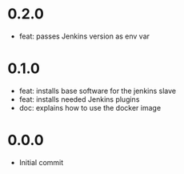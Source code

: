 0.2.0
=====

* feat: passes Jenkins version as env var

0.1.0
=====

* feat: installs base software for the jenkins slave
* feat: installs needed Jenkins plugins
* doc: explains how to use the docker image

0.0.0
=====

* Initial commit
